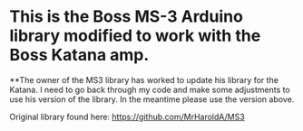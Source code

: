 # This is the Boss MS-3 Arduino library modified to work with the Boss Katana amp.

**The owner of the MS3 library has worked to update his library for the Katana. I need to go back through my code and make some adjustments to use his version of the library. In the meantime please use the version above.


Original library found here: https://github.com/MrHaroldA/MS3
